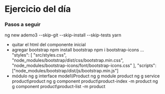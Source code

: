 # Ejercicio del día

### Pasos a seguir
ng new ademo3 --skip-git --skip-install --skip-tests
yarn
- quitar el html del componente inicial
- agregar bootstrap
	npm install bootstrap
	npm i bootstrap-icons
		...
		"styles": [
		  "src/styles.css",
		  "node_modules/bootstrap/dist/css/bootstrap.min.css",
		  "node_modules/bootstrap-icons/font/bootstrap-icons.css"
		],
		"scripts": ["node_modules/bootstrap/dist/js/bootstrap.min.js"]
- módulo
	ng g interface model\IProduct
	ng g module product
	ng g service product\product
	ng g component product\product-index -m product
	ng g component product\product-list -m product